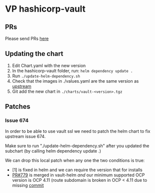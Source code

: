 # VP hashicorp-vault

## PRs

Please send PRs [here](https://github.com/validatedpatterns/common)

## Updating the chart

1. Edit Chart.yaml with the new version
2. In the hashicorp-vault folder, run: `helm dependency update .`
3. Run `./update-helm-dependency.sh`
4. Check that the images in ./values.yaml are the same version as [upstream](https://github.com/hashicorp/vault-helm/blob/main/values.openshift.yaml)
5. Git add the new chart in `./charts/vault-<version>.tgz`

## Patches

### Issue 674

In order to be able to use vault ssl we need to patch the helm chart to fix
upstream issue 674.

Make sure to run "./update-helm-dependency.sh" after you updated the subchart
(by calling helm dependency update .)

We can drop this local patch when any one the two conditions is true:

- [1] is fixed in helm and we can require the version that for installs
- [PR#779](https://github.com/hashicorp/vault-helm/pull/779) is merged in vault-helm *and* our minimum supported OCP version
  is OCP 4.11 (route subdomain is broken in OCP < 4.11 due to missing [commit](https://github.com/openshift/router/commit/6f730c7cae966f0ed8def50c81d1bf10fe9eb77b)
